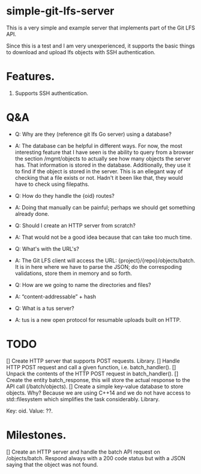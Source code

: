 # simple-git-lfs-server

This is a very simple and example server that implements part of the Git LFS API.

Since this is a test and I am very unexperienced, it supports the basic things to download and upload lfs objects with SSH authentication.

# Features.

1. Supports SSH authentication.

# Q&A

- Q: Why are they (reference git lfs Go server) using a database?
- A: The database can be helpful in different ways. For now, the most interesting feature that I have seen is the ability to query from a browser the section /mgmt/objects to actually see how many objects the server has. That information is stored in the database. Additionally, they use it to find if the object is stored in the server. This is an ellegant way of checking that a file exists or not. Hadn't it been like that, they would have to check using filepaths.

- Q: How do they handle the {oid} routes?
- A: Doing that manually can be painful; perhaps we should get something already done.

- Q: Should I create an HTTP server from scratch?
- A: That would not be a good idea because that can take too much time.

- Q: What's with the URL's?
- A: The Git LFS client will access the URL: {project}/{repo}/objects/batch. It is in here where we have to parse the JSON; do the correspoding validations, store them in memory and so forth.

- Q: How are we going to name the directories and files?
- A: “content-addressable”  + hash

- Q: What is a tus server?
- A: tus is a new open protocol for resumable uploads built on HTTP.

# TODO

[] Create HTTP server that supports POST requests. Library.
[] Handle HTTP POST request and call a given function, i.e. batch_handler().
[] Unpack the contents of the HTTP POST request in batch_handler().
[] Create the entity batch_response, this will store the actual response to the API call (/batch/objects).
[] Create a simple key-value database to store objects. Why? Because we are using C++14 and we do not have access to std::filesystem which simplifies the task considerably. Library.

  Key: oid.
  Value: ??.

# Milestones.

[] Create an HTTP server and handle the batch API request on /objects/batch. Respond always with a 200 code status but with a JSON saying that the object was not found.
